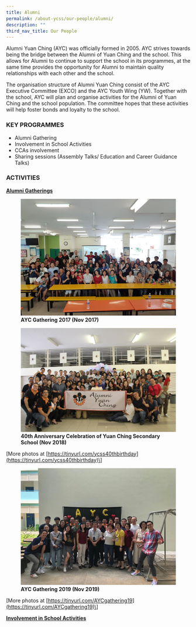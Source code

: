 ```yaml
---
title: Alumni
permalink: /about-ycss/our-people/alumni/
description: ""
third_nav_title: Our People
---
```

Alumni Yuan Ching (AYC) was officially formed in 2005. AYC strives towards being the bridge between the Alumni of Yuan Ching and the school. This allows for Alumni to continue to support the school in its programmes, at the same time provides the opportunity for Alumni to maintain quality relationships with each other and the school. 

The organisation structure of Alumni Yuan Ching consist of the AYC Executive Committee (EXCO) and the AYC Youth Wing (YW). Together with the school, AYC will plan and organise activities for the Alumni of Yuan Ching and the school population. The committee hopes that these activities will help foster bonds and loyalty to the school.

###  KEY PROGRAMMES

*   Alumni Gathering
*   Involvement in School Activities
*   CCAs involvement
*   Sharing sessions (Assembly Talks/ Education and Career Guidance Talks)

### ACTIVITIES

<u><strong> Alumni Gatherings </strong></u>

<figure>
<img src="/images/AYC%20Gathering%202017%20(Nov%202017).jpg">
<figcaption> <strong> AYC Gathering 2017 (Nov 2017) </strong> </figcaption>
</figure>

<figure>
<img src="/images/40th%20Anniversary%20Celeb%20of%20YCSS%20Nov%202018.jpg">
<figcaption> <strong> 40th Anniversary Celebration of Yuan Ching Secondary School (Nov 2018) </strong> </figcaption>
</figure>

\[More photos at [https://tinyurl.com/ycss40thbirthday](https://tinyurl.com/ycss40thbirthday)\]

<figure>
<img src="/images/AYC%20Gathering%202019%20Nov%202019.jpg">
<figcaption> <strong> AYC Gathering 2019 (Nov 2019) </strong> </figcaption>
</figure>

\[More photos at [https://tinyurl.com/AYCgathering19](https://tinyurl.com/AYCgathering19)\]

<u><strong> Involvement in School Activities </strong></u>

